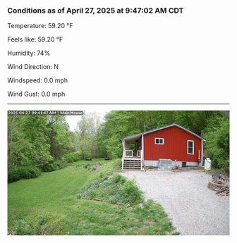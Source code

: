 ### Conditions as of April 27, 2025 at 9:47:02 AM CDT 

Temperature: 59.20 &deg;F

Feels like: 59.20 &deg;F

Humidity: 74%

Wind Direction: N

Windspeed: 0.0 mph

Wind Gust: 0.0 mph

---

<img src="./images/latest.jpeg"/>

